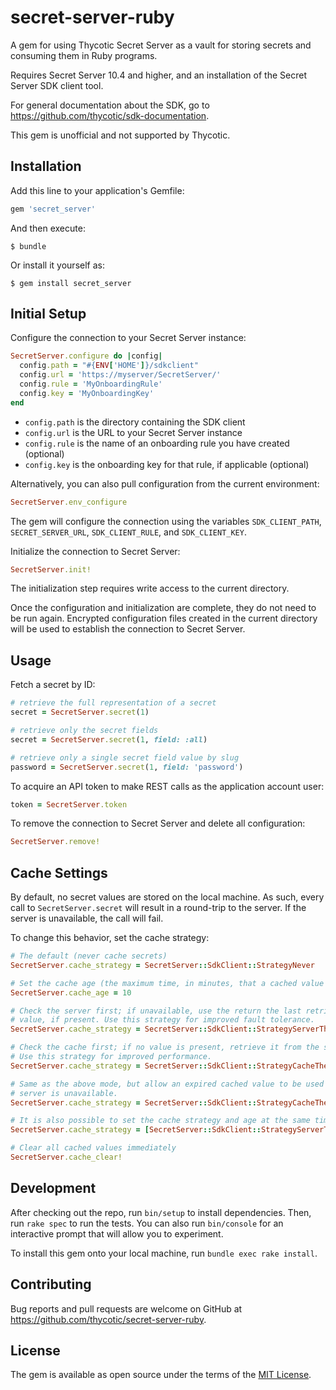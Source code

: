 # secret-server-ruby

A gem for using Thycotic Secret Server as a vault for storing secrets and consuming them in Ruby programs.

Requires Secret Server 10.4 and higher, and an installation of the Secret Server SDK client tool.

For general documentation about the SDK, go to https://github.com/thycotic/sdk-documentation.

This gem is unofficial and not supported by Thycotic.

## Installation

Add this line to your application's Gemfile:

```ruby
gem 'secret_server'
```

And then execute:

    $ bundle

Or install it yourself as:

    $ gem install secret_server

## Initial Setup

Configure the connection to your Secret Server instance:

```ruby
SecretServer.configure do |config|
  config.path = "#{ENV['HOME']}/sdkclient"
  config.url = 'https://myserver/SecretServer/'
  config.rule = 'MyOnboardingRule'
  config.key = 'MyOnboardingKey'
end
```

* `config.path` is the directory containing the SDK client
* `config.url` is the URL to your Secret Server instance
* `config.rule` is the name of an onboarding rule you have created (optional)
* `config.key` is the onboarding key for that rule, if applicable (optional)

Alternatively, you can also pull configuration from the current environment:

```ruby
SecretServer.env_configure
```

The gem will configure the connection using the variables `SDK_CLIENT_PATH`,
`SECRET_SERVER_URL`, `SDK_CLIENT_RULE`, and `SDK_CLIENT_KEY`.

Initialize the connection to Secret Server:

```ruby
SecretServer.init!
```

The initialization step requires write access to the current directory.

Once the configuration and initialization are complete, they do not need to be
run again. Encrypted configuration files created in the current directory will
be used to establish the connection to Secret Server.

## Usage

Fetch a secret by ID:

```ruby
# retrieve the full representation of a secret
secret = SecretServer.secret(1)

# retrieve only the secret fields
secret = SecretServer.secret(1, field: :all)

# retrieve only a single secret field value by slug
password = SecretServer.secret(1, field: 'password')
```

To acquire an API token to make REST calls as the application account user:

```ruby
token = SecretServer.token
```

To remove the connection to Secret Server and delete all configuration:

```ruby
SecretServer.remove!
```

## Cache Settings

By default, no secret values are stored on the local machine. As such, every call to `SecretServer.secret` will result in a round-trip to the server.  If the server is unavailable, the call will fail.

To change this behavior, set the cache strategy:

```ruby
# The default (never cache secrets)
SecretServer.cache_strategy = SecretServer::SdkClient::StrategyNever

# Set the cache age (the maximum time, in minutes, that a cached value will be usable).
SecretServer.cache_age = 10

# Check the server first; if unavailable, use the return the last retrieved
# value, if present. Use this strategy for improved fault tolerance.
SecretServer.cache_strategy = SecretServer::SdkClient::StrategyServerThenCache

# Check the cache first; if no value is present, retrieve it from the server.
# Use this strategy for improved performance.
SecretServer.cache_strategy = SecretServer::SdkClient::StrategyCacheThenServer

# Same as the above mode, but allow an expired cached value to be used if the
# server is unavailable.
SecretServer.cache_strategy = SecretServer::SdkClient::StrategyCacheThenServerAllowExpired

# It is also possible to set the cache strategy and age at the same time:
SecretServer.cache_strategy = [SecretServer::SdkClient::StrategyServerThenCache, 20]

# Clear all cached values immediately
SecretServer.cache_clear!
```

## Development

After checking out the repo, run `bin/setup` to install dependencies. Then, run `rake spec` to run the tests. You can also run `bin/console` for an interactive prompt that will allow you to experiment.

To install this gem onto your local machine, run `bundle exec rake install`.

## Contributing

Bug reports and pull requests are welcome on GitHub at https://github.com/thycotic/secret-server-ruby.

## License

The gem is available as open source under the terms of the [MIT License](http://opensource.org/licenses/MIT).
